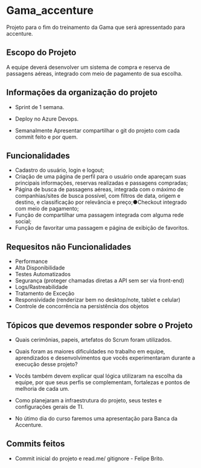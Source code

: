 # Gama_accenture

Projeto para o fim do treinamento da Gama que será apressentado para accenture.

## Escopo do Projeto

A equipe deverá desenvolver um sistema de compra e reserva de passagens aéreas, integrado com meio de pagamento de sua escolha.

## Informações da organização do projeto

- Sprint de 1 semana.

- Deploy no Azure Devops.

- Semanalmente Apresentar compartilhar o git do projeto com cada commit feito e por quem.

## Funcionalidades

- Cadastro do usuário, login e logout;
- Criação de uma página de perfil para o usuário onde apareçam suas principais informações, reservas realizadas e passagens compradas;
- Página de  busca de passagens aéreas, integrada com o máximo de companhias/sites de busca possível, com filtros de data, origem e destino, e classificação por relevância e preço;●Checkout integrado com meio de pagamento;
- Função de compartilhar uma passagem integrada com alguma rede social;
- Função de favoritar uma passagem e página de exibição de favoritos.

## Requesitos não Funcionalidades

- Performance
- Alta Disponibilidade
- Testes Automatizados
- Segurança (proteger chamadas diretas a API sem ser via front-end)
- Logs/Rastreabilidade
- Tratamento de Exceção
- Responsividade (renderizar bem no desktop/note, tablet e celular)
- Controle de concorrência na persistência dos objetos

## Tópicos que devemos responder sobre o Projeto

- Quais cerimônias, papeis, artefatos do Scrum foram utilizados.

- Quais foram as maiores dificuldades no trabalho em equipe, aprendizados e desenvolvimentos que vocês experimentaram durante a execução desse projeto?

- Vocês também devem explicar qual lógica utilizaram na escolha da equipe, por que seus perfis se complementam, fortalezas e pontos de melhoria de cada um.

- Como planejaram a infraestrutura do projeto, seus testes e configurações gerais de TI.

- No útimo dia do curso faremos uma apresentação para Banca da Accenture.

## Commits feitos

- Commit inicial do projeto e read.me/ gitignore - Felipe Brito.
